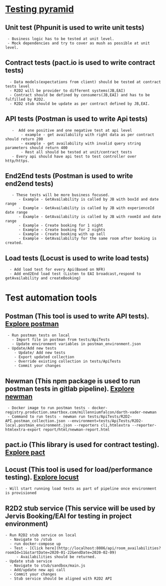 # [Testing pyramid](https://martinfowler.com/articles/practical-test-pyramid.html#TheTestPyramid)
   ## Unit test (Phpunit is used to write unit tests)
     - Business logic has to be tested at unit level.
     - Mock dependencies and try to cover as mush as possible at unit level.
   ## Contract tests (pact.io is used to write contract tests)
      - Data models(expectations from client) should be tested at contract tests level
      - R2D2 will be provider to different systems(JB,EAI)
      - Contract should be defined by consumers(JB,EAI) and has to be fulfilled by R2D2.
      - R2D2 stub should be update as per contract defined by JB,EAI.
   ## API tests (Postman is used to write Api tests)
       -  Add one positive and one negative test at api level
           - example - get availability with right data as per contract should return 200 
           - example - get availability with invalid query string parameters should return 400
           - Rest all should be tested at unit/contract tests
       - Every api should have api test to test controller over http/https.
   ## End2End tests (Postman is used to write end2end tests)
       - These tests will be more business focused. 
          - Example - GetAvailability is called by JB with boxId and date range
          - Example - GetAvailability is called by JB with experienceId date range
          - Example - GetAvailability is called by JB with roomId and date range
          - Example - Create booking for 1 night
          - Example - Create booking for 2 nights
          - Example - Create booking with up sell
          - Example - GetAvailability for the same room after booking is created.
          
   ## Load tests (Locust is used to write load tests)
      - Add load test for every Api(Based on NFR)
      - Add end2End load test (Listen to EAI broadcast,respond to getAvailability and createBooking)

# Test automation tools

 ## Postman (This tool is used to write API tests). [Explore postman](https://learning.postman.com/getting-started/)
     - Run postman tests on local
       - Import file in postman from tests/ApiTests
       - Update environment variables in postman_environment.json
     - Update/Add new tests
        - Update/ Add new tests
        - Export updated collection
        - Override existing collection in tests/ApiTests
        - Commit your changes
 ## Newman (This npm package is used to run postman tests in gitlab pipeline). [Explore newman](https://www.npmjs.com/package/newman)
     - Docker image to run postman tests - docker-registry.production.smartbox.com/millenniumfalcon/darth-vader-newman
     - Command to run tests - newman run tests/ApiTests/R2D2-API.postman_collection.json --environment=tests/ApiTests/R2D2-local.postman_environment.json --reporters cli,htmlextra --reporter-htmlextra-export report/html/newman-report.html
 ## pact.io (This library is used for contract testing). [Explore pact](https://docs.pact.io/)
 ## Locust (This tool is used for load/performance testing). [Explore locust](https://docs.locust.io/en/stable/)
    - Will start running load tests as part of pipeline once environment is provisioned
 ## R2D2 stub service (This service will be used by Jervis Booking/EAI for testing in project environment)
    - Run R2D2 stub service on local
      - Navigate to /stub
      - run docker-compose up
      - Test - [Click here](http://localhost:8086/api/room_availabilities?roomId=11&startDate=2020-01-22&endDate=2020-02-09)
         - Availabilities should be returned.
    - Update stub service
      - Navigate to stub/sandbox/main.js 
      - Add/update new api call
      - Commit your changes
      - Stub service should be aligned with R2D2 API
